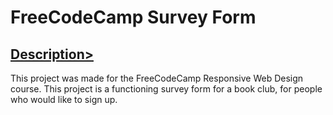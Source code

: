 # FreeCodeCamp Survey Form

## <ins>Description></ins>
This project was made for the FreeCodeCamp Responsive Web Design course. This project is a functioning survey form for a book club, for people who would like to sign up.
